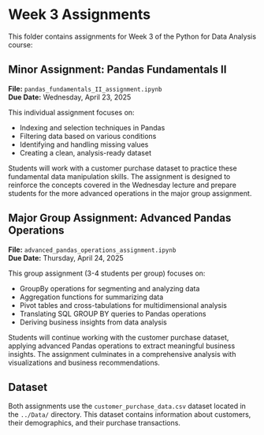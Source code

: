 # Week 3 Assignments

This folder contains assignments for Week 3 of the Python for Data Analysis course:

## Minor Assignment: Pandas Fundamentals II

**File:** `pandas_fundamentals_II_assignment.ipynb`  
**Due Date:** Wednesday, April 23, 2025

This individual assignment focuses on:
- Indexing and selection techniques in Pandas
- Filtering data based on various conditions
- Identifying and handling missing values
- Creating a clean, analysis-ready dataset

Students will work with a customer purchase dataset to practice these fundamental data manipulation skills. The assignment is designed to reinforce the concepts covered in the Wednesday lecture and prepare students for the more advanced operations in the major group assignment.

## Major Group Assignment: Advanced Pandas Operations

**File:** `advanced_pandas_operations_assignment.ipynb`  
**Due Date:** Thursday, April 24, 2025

This group assignment (3-4 students per group) focuses on:
- GroupBy operations for segmenting and analyzing data
- Aggregation functions for summarizing data
- Pivot tables and cross-tabulations for multidimensional analysis
- Translating SQL GROUP BY queries to Pandas operations
- Deriving business insights from data analysis

Students will continue working with the customer purchase dataset, applying advanced Pandas operations to extract meaningful business insights. The assignment culminates in a comprehensive analysis with visualizations and business recommendations.

## Dataset

Both assignments use the `customer_purchase_data.csv` dataset located in the `../Data/` directory. This dataset contains information about customers, their demographics, and their purchase transactions.